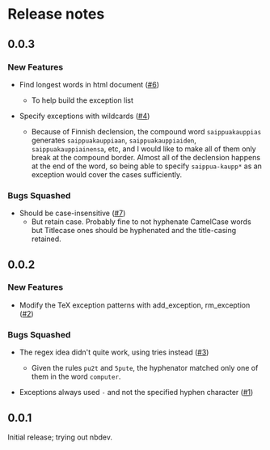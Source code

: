 # Release notes

<!-- do not remove -->

## 0.0.3

### New Features

- Find longest words in html document ([#6](https://github.com/jkseppan/shyster/issues/6))
  - To help build the exception list

- Specify exceptions with wildcards ([#4](https://github.com/jkseppan/shyster/issues/4))
  - Because of Finnish declension, the compound word `saippuakauppias` generates `saippuakauppiaan`, `saippuakauppiaiden`, `saippuakauppiainensa`, etc, and I would like to make all of them only break at the compound border. Almost all of the declension happens at the end of the word, so being able to specify `saippua-kaupp*` as an exception would cover the cases sufficiently.

### Bugs Squashed

- Should be case-insensitive ([#7](https://github.com/jkseppan/shyster/issues/7))
  - But retain case. Probably fine to not hyphenate CamelCase words but Titlecase ones should be hyphenated and the title-casing retained.


## 0.0.2

### New Features

- Modify the TeX exception patterns with add_exception, rm_exception ([#2](https://github.com/jkseppan/shyster/issues/2))

### Bugs Squashed

- The regex idea didn't quite work, using tries instead ([#3](https://github.com/jkseppan/shyster/issues/3))
  - Given the rules `pu2t` and `5pute`, the hyphenator matched only one of them in the word `computer`.

- Exceptions always used `-` and not the specified hyphen character 
([#1](https://github.com/jkseppan/shyster/issues/1))


## 0.0.1

Initial release; trying out nbdev.

